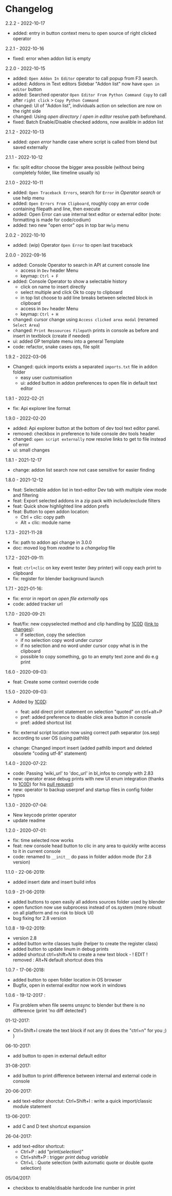 # Changelog

2.2.2 - 2022-10-17

- added: entry in button context menu to open source of right clicked operator

2.2.1 - 2022-10-16

- fixed: error when addon list is empty

2.2.0 - 2022-10-15

- added: `Open Addon In Editor` operator to call popup from F3 search.
- added: Addons in Text editors Sidebar "Addon list" now have `open in editor` button
- added: Searched operator `Open Editor From Python Command Copy` to call after `right click` >  `Copy Python Command`
- changed: UI of "Addon list", individuals action on selection are now on the right side
- changed: Using _open directory_ / _open in editor_ resolve path beforehand.
- fixed: Batch Enable/Disable checked addons, now avalible in addon list

2.1.2 - 2022-10-13

- added: _open error_ handle case where script is called from blend but saved externally

2.1.1 - 2022-10-12

- fix: split editor choose the bigger area possible (without being completely folder, like timeline usually is)

2.1.0 - 2022-10-11

- added: `Open Traceback Errors`, search for `Error` in _Operator search_ or use help menu
- added: `Open Errors From Clipboard`, roughly copy an error code containing filepath and line, then execute
- added: Open Error can use internal text editor or external editor (note: formatting is made for code/codium)
- added: two new "open error" ops in top bar `Help` menu

2.0.2 - 2022-10-10

- added: (wip) Operator `Open Error` to open last traceback

2.0.0 - 2022-09-16

- added: Console Operator to search in API at current console line
  - access in `Dev` header Menu
  - keymap: `Ctrl + F`
- added: Console Operator to show a selectable history
  - click on name to insert directly
  - select multiple and click Ok to copy to clipboard
  - in top list choose to add line breaks between selected block in clipboard
  - access in `Dev` header Menu
  - keymap: `Ctrl + H`
- changed: cursor change using `Access clicked area modal` (renamed `Select Area`)
- changed: `Print Ressources Filepath` prints in console as before and insert in textblock (create if needed)
- ui: added GP template menu into a general Template
- code: refactor, snake cases ops, file split

1.9.2 - 2022-03-06

- Changed: quick imports exists a separated `imports.txt` file in addon folder
  - easy user customisation
  - ui: added button in addon preferences to open file in default text editor

1.9.1 - 2022-02-21

- fix: Api explorer line format

1.9.0 - 2022-02-20

- added: Api explorer button at the bottom of dev tool text editor panel.
- removed: checkbox in preference to hide console dev tools header
- changed: `open script externally` now resolve links to get to file instead of error
- ui: small changes

1.8.1 - 2021-12-17

- change: addon list search now not case sensitive for easier finding

1.8.0 - 2021-12-12

- feat: Selectable addon list in text-editor Dev tab with multiple view mode and filtering
- feat: Export selected addons in a zip pack with include/exclude filters
- feat: Quick show highlighted line addon prefs 
- feat: Button to open addon location:
  - Ctrl + clic: copy path
  - Alt + clic: module name

1.7.3 - 2021-11-28

- fix: path to addon api change in 3.0.0
- doc: moved log from _readme_ to a _changelog_ file

1.7.2 - 2021-09-11:

- feat: `ctrl+clic` on key event tester (key printer) will copy each print to clipboard
- fix: register for blender background launch


1.7.1 - 2021-01-16:

- fix: error in report on _open file externally_ ops
- code: added tracker url


1.7.0 - 2020-09-21:

- feat/fix: new copyselected method and clip handling by [1C0D](https://github.com/1C0D) ([link to changes](https://github.com/Pullusb/devTools/pull/7)):
  - if selection, copy the selection
  - if no selection copy word under cursor
  - if no selection and no word under cursor copy what is in the clipboard
  - possible to copy something, go to an empty text zone and do e.g print


1.6.0 - 2020-09-03:

- feat: Create some context override code  


1.5.0 - 2020-09-03:

- Added by [1C0D](https://github.com/1C0D):
  - feat: add direct print statement on selection "quoted" on ctrl+alt+P
  - pref: added preference to disable click area button in console
  - pref: added shortcut list

- fix: external script location now using correct path separator (os.sep) according to user OS (using pathlib)
- change: Changed import insert (added pathlib import and deleted obsolete "coding utf-8" statement)


1.4.0 - 2020-07-22:

- code: Passing 'wiki_url' to 'doc_url' in bl_infos to comply with 2.83
- new: operator erase debug prints with new UI enum integration (thanks to [1C0D](https://github.com/1C0D)) for his [pull request](https://github.com/Pullusb/devTools/pull/3))
- new: operator to backup userpref and startup files in config folder
- typos


1.3.0 - 2020-07-04:

- New keycode printer operator
- update readme


1.2.0 - 2020-07-01:

- fix: time selected now works
- feat: new console head button to clic in any area to quickly write access to it in current console
- code: renamed to `__init__` do pass in folder addon mode (for 2.8 version)


1.1.0 - 22-06-2019:

- added insert date and insert build infos


1.0.9 - 21-06-2019:

- added buttons to open easily all addons sources folder used by blender 
- open function now use subprocess instead of os.system (more robust on all platform and no risk to block UI)
- bug fixing for 2.8 version
 


1.0.8 - 19-02-2019:

- version 2.8
- added button write classes tuple (helper to create the register class)
- added button to update linum in debug prints
- added shortcut ctrl+shift+N to create a new text block - ! EDIT ! removed : Alt+N default shortcut does this


1.0.7 - 17-06-2018:

- added button to open folder location in OS browser
- Bugfix, open in external exditor now work in windows


1.0.6 - 19-12-2017 :

- Fix problem when file seems unsync to blender but there is no difference (print 'no diff detected')
  

01-12-2017:

- Ctrl+Shift+I create the text block if not any (it does the "ctrl+n" for you ;) )


06-10-2017:

- add button to open in external default editor


31-08-2017:

- add button to print difference between internal and external code in console


20-06-2017:

- add text-editor shorctut: Ctrl+Shift+I : write a quick import/classic module statement


13-06-2017:

- add C and D text shortcut expansion


26-04-2017:

- add text-editor shortcut:
  - Ctrl+P : add "print(*selection*)"
  - Ctrl+shift+P : trigger *print debug variable*
  - Ctrl+L : Quote selection (with automatic quote or double quote selection)


05/04/2017:

- checkbox to enable/disable hardcode line number in print

